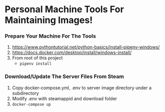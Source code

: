 # Personal Machine Tools For Maintaining Images!
### Prepare Your Machine For The Tools
1. https://www.pythontutorial.net/python-basics/install-pipenv-windows/
2. https://docs.docker.com/desktop/install/windows-install/
3. From root of this project
    - `pipenv install`

### Download/Update The Server Files From Steam
1. Copy docker-compose.yml, .env to server image directory under a subdirectory
2. Modify .env with steamappid and download folder
3. `docker-compose up`